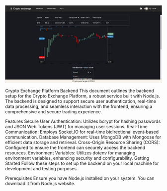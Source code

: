 ![Crypto exchange](img/cryptoScreen.png)

Crypto Exchange Platform Backend
This document outlines the backend setup for the Crypto Exchange Platform, a robust service built with Node.js. The backend is designed to support secure user authentication, real-time data processing, and seamless interaction with the frontend, ensuring a comprehensive and secure trading experience.

Features
Secure User Authentication: Utilizes bcrypt for hashing passwords and JSON Web Tokens (JWT) for managing user sessions.
Real-Time Communication: Employs Socket.IO for real-time bidirectional event-based communication.
Database Management: Uses MongoDB with Mongoose for efficient data storage and retrieval.
Cross-Origin Resource Sharing (CORS): Configured to ensure the frontend can securely access the backend resources.
Environment Variables: Utilizes dotenv for managing environment variables, enhancing security and configurability.
Getting Started
Follow these steps to set up the backend on your local machine for development and testing purposes.

Prerequisites
Ensure you have Node.js installed on your system. You can download it from Node.js website.